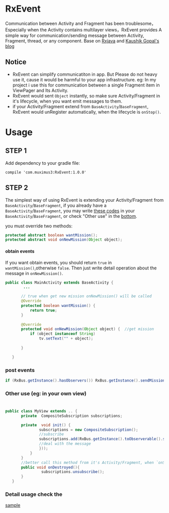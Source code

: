 # RxEvent
Communication between Activity and Fragment has been troublesome，Especially when the Activity contains multilayer views，RxEvent provides A simple way for communication/sending message between Activity, Fragment, thread, or any component. Base on [Rxjava](https://github.com/ReactiveX/RxJava)
and [Kaushik Gopal's blog](http://nerds.weddingpartyapp.com/tech/2014/12/24/implementing-an-event-bus-with-rxjava-rxbus/)

## Notice 

- RxEvent can simplify  communicatiton in app. But Please do not heavy use it, cause it would be harmful to your app infrastructure. eg: In my project i use this for communication between a single Fragment item in ViewPager and Its Activity.
- RxEvent would sent `Object` instantly, so make sure Activity/Fragment in it's lifecycle, when you want emit messages to them.
- if your Activity/Fragment extend from  `BaseActivity`/`BaseFragment`, RxEvent would unRegister automatically, when the lifecycle is `onStop()`.
 
Usage
=====

STEP 1 
------

Add dependency to your gradle file:

`compile 'com.muximus3:RxEvent:1.0.0'`

STEP 2
------

The simplest way of using RxEvent is extending your Activity/Fragment from `BaseActivity`/`BaseFragment`,
if you already have a `BaseActivity`/`BaseFragment`, you may write [these codes](https://github.com/muximus3/RxEvent/blob/master/rxbus/src/main/java/rxbus/BaseActivity.java) in your `BaseActivity`/`BaseFragment`, or check "Other use" in the [bottom](#user-content-bottom).

you must override two methods:

``` java
protected abstract boolean wantMission();
protected abstract void onNewMission(Object object);
```

#### obtain events 

If you want obtain events, you should return `true` in `wantMission()`,otherwise `false`.
Then just write detail operation about the message in `onNewMission()`.

``` java
public class MainActivity extends BaseActivity {
        ... 

       // true when get new mission onNewMission() will be called
       @Override
       protected boolean wantMission() {
           return true;
       }
       
       @Override
       protected void onNewMission(Object object) {  //get mission
           if (object instanceof String)
               tv.setText("" + object);
   
       }

   }
```

### post events

``` java
if (RxBus.getInstance().hasObservers()) RxBus.getInstance().sendMission(objectInstance);
```



### Other use (eg: in your own view) <h1 id="user-content-bottom"></h1>
``` java
public class MyView extends .. {
       private  CompositeSubscription subscriptions;

       private  void init() {
               subscriptions = new CompositeSubscription();
               //subscribe 
               subscriptions.add(RxBus.getInstance().toObserverable().subscribe(object -> {
               //deal with the message
               }));
           }
       }
       //better call this method from it's Activity/Fragment, when `onStop()` get call
       public void onDestroyed(){
                subscriptions.unsubscribe();
       }
   } 
```
### Detail usage check the 
[sample](https://github.com/muximus3/RxEvent/tree/master/sample/src/main/java/sample)



 



